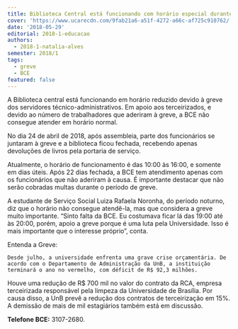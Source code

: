 ```yaml
---
title: Biblioteca Central está funcionando com horário especial durante greve
cover: 'https://www.ucarecdn.com/9fab21a6-a51f-4272-a66c-af725c910762/'
date: '2018-05-29'
editorial: 2018-1-educacao
authors:
  - 2018-1-natalia-alves
semester: 2018/1
tags:
  - greve
  - BCE
featured: false
---
```

A Biblioteca central está funcionando em horário reduzido devido à greve dos servidores técnico-administrativos. Em apoio aos terceirizados, e devido ao número de trabalhadores que aderiram à greve, a BCE não consegue atender em horário normal.

No dia 24 de abril de 2018, após assembleia, parte dos funcionários se juntaram à greve e a biblioteca ficou fechada,  recebendo apenas devoluções de livros pela portaria de serviço.

Atualmente, o horário de funcionamento é das 10:00 às 16:00, e somente em dias úteis. Após 22 dias fechada, a BCE tem atendimento apenas com os funcionários que não aderiram à causa. É importante destacar que não serão cobradas multas durante o período de greve.

A estudante de Serviço Social Luiza Rafaela Noronha, do período noturno, diz que o horário não consegue atendê-la, mas que considera a greve muito importante. “Sinto falta da BCE. Eu costumava ficar lá das 19:00 até às 20:00, porém, apoio a greve porque é uma luta pela Universidade. Isso é mais importante que o interesse próprio”, conta.

Entenda a Greve:

```
Desde julho, a universidade enfrenta uma grave crise orçamentária. De acordo com o Departamento de Administração da UnB, a instituição terminará o ano no vermelho, com déficit de R$ 92,3 milhões.
```

Houve uma redução de R$ 700 mil no valor do contrato da RCA, empresa terceirizada responsável pela limpeza da Universidade de Brasília. Por causa disso, a UnB prevê a redução dos contratos de terceirização em 15%. A demissão de mais de mil estagiários também está em discussão.

**Telefone BCE:** 3107-2680.
